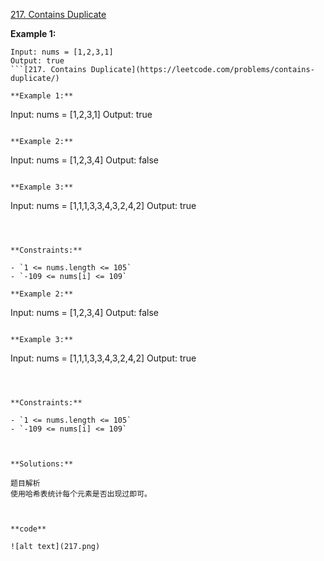 [217. Contains Duplicate](https://leetcode.com/problems/contains-duplicate/)

**Example 1:**

```
Input: nums = [1,2,3,1]
Output: true
```[217. Contains Duplicate](https://leetcode.com/problems/contains-duplicate/)

**Example 1:**

```
Input: nums = [1,2,3,1]
Output: true
```

**Example 2:**

```
Input: nums = [1,2,3,4]
Output: false
```

**Example 3:**

```
Input: nums = [1,1,1,3,3,4,3,2,4,2]
Output: true
```

 

**Constraints:**

- `1 <= nums.length <= 105`
- `-109 <= nums[i] <= 109`

**Example 2:**

```
Input: nums = [1,2,3,4]
Output: false
```

**Example 3:**

```
Input: nums = [1,1,1,3,3,4,3,2,4,2]
Output: true
```

 

**Constraints:**

- `1 <= nums.length <= 105`
- `-109 <= nums[i] <= 109`



**Solutions:**

题目解析
使用哈希表统计每个元素是否出现过即可。



**code**

![alt text](217.png)
